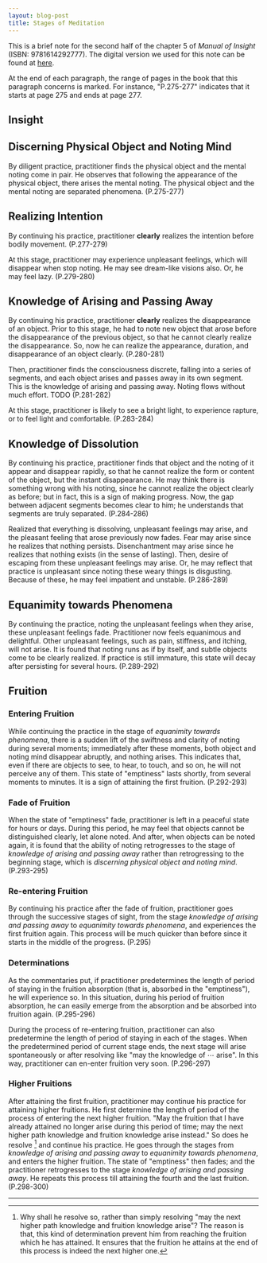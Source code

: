 ```yaml
---
layout: blog-post
title: Stages of Meditation
---
```


This is a brief note for the second half of the chapter 5 of _Manual of Insight_ (ISBN: 9781614292777). The digital version we used for this note can be found at [here](https://wisdomexperience.org/academy/wp-content/uploads/sites/4/2016/07/Manual-of-Insight-for-Course.pdf).

At the end of each paragraph, the range of pages in the book that this paragraph concerns is marked. For instance, "P.275-277" indicates that it starts at page 275 and ends at page 277.

## Insight

## Discerning Physical Object and Noting Mind

By diligent practice, practitioner finds the physical object and the mental noting come in pair. He observes that following the appearance of the physical object, there arises the mental noting. The physical object and the mental noting are separated phenomena. (P.275-277)

## Realizing Intention

By continuing his practice, practitioner **clearly** realizes the intention before bodily movement. (P.277-279)

At this stage, practitioner may experience unpleasant feelings, which will disappear when stop noting. He may see dream-like visions also. Or, he may feel lazy. (P.279-280)

## Knowledge of Arising and Passing Away

By continuing his practice, practitioner **clearly** realizes the disappearance of an object. Prior to this stage, he had to note new object that arose before the disappearance of the previous object, so that he cannot clearly realize the disappearance. So, now he can realize the appearance, duration, and disappearance of an object clearly. (P.280-281)

Then, practitioner finds the consciousness discrete, falling into a series of segments, and each object arises and passes away in its own segment. This is the knowledge of arising and passing away. Noting flows without much effort. TODO (P.281-282)

At this stage, practitioner is likely to see a bright light, to experience rapture, or to feel light and comfortable. (P.283-284)

## Knowledge of Dissolution

By continuing his practice, practitioner finds that object and the noting of it appear and disappear rapidly, so that he cannot realize the form or content of the object, but the instant disappearance. He may think there is something wrong with his noting, since he cannot realize the object clearly as before; but in fact, this is a sign of making progress. Now, the gap between adjacent segments becomes clear to him; he understands that segments are truly separated. (P.284-286)

Realized that everything is dissolving, unpleasant feelings may arise, and the pleasant feeling that arose previously now fades. Fear may arise since he realizes that nothing persists. Disenchantment may arise since he realizes that nothing exists (in the sense of lasting). Then, desire of escaping from these unpleasant feelings may arise. Or, he may reflect that practice is unpleasant since noting these weary things is disgusting. Because of these, he may feel impatient and unstable. (P.286-289)

## Equanimity towards Phenomena

By continuing the practice, noting the unpleasant feelings when they arise, these unpleasant feelings fade. Practitioner now feels equanimous and delightful. Other unpleasant feelings, such as pain, stiffness, and itching, will not arise. It is found that noting runs as if by itself, and subtle objects come to be clearly realized. If practice is still immature, this state will decay after persisting for several hours. (P.289-292)

## Fruition

### Entering Fruition

While continuing the practice in the stage of _equanimity towards phenomena_, there is a sudden lift of the swiftness and clarity of noting during several moments; immediately after these moments, both object and noting mind disappear abruptly, and nothing arises. This indicates that, even if there are objects to see, to hear, to touch, and so on, he will not perceive any of them. This state of "emptiness" lasts shortly, from several moments to minutes. It is a sign of attaining the first fruition. (P.292-293)

### Fade of Fruition

When the state of "emptiness" fade, practitioner is left in a peaceful state for hours or days. During this period, he may feel that objects cannot be distinguished clearly, let alone noted. And after, when objects can be noted again, it is found that the ability of noting retrogresses to the stage of _knowledge of arising and passing away_ rather than retrogressing to the beginning stage, which is _discerning physical object and noting mind_. (P.293-295)

### Re-entering Fruition

By continuing his practice after the fade of fruition, practitioner goes through the successive stages of sight, from the stage _knowledge of arising and passing away_ to _equanimity towards phenomena_, and experiences the first fruition again. This process will be much quicker than before since it starts in the middle of the progress. (P.295)

### Determinations

As the commentaries put, if practitioner predetermines the length of period of staying in the fruition absorption (that is, absorbed in the "emptiness"), he will experience so. In this situation, during his period of fruition absorption, he can easily emerge from the absorption and be absorbed into fruition again. (P.295-296)

During the process of re-entering fruition, practitioner can also predetermine the length of period of staying in each of the stages. When the predetermined period of current stage ends, the next stage will arise spontaneously or after resolving like "may the knowledge of ⋯ arise". In this way, practitioner can en-enter fruition very soon. (P.296-297)

### Higher Fruitions

After attaining the first fruition, practitioner may continue his practice for attaining higher fruitions. He first determine the length of period of the process of entering the next higher fruition. "May the fruition that I have already attained no longer arise during this period of time; may the next higher path knowledge and fruition knowledge arise instead." So does he resolve [^resolve] and continue his practice. He goes through the stages from _knowledge of arising and passing away_ to _equanimity towards phenomena_, and enters the higher fruition. The state of "emptiness" then fades; and the practitioner retrogresses to the stage _knowledge of arising and passing away_. He repeats this process till attaining the fourth and the last fruition. (P.298-300)

  [^resolve]: Why shall he resolve so, rather than simply resolving "may the next higher path knowledge and fruition knowledge arise"? The reason is that, this kind of determination prevent him from reaching the fruition which he has attained. It ensures that the fruition he attains at the end of this process is indeed the next higher one.

---
